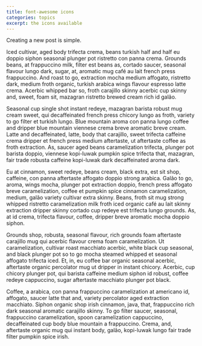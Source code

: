 ```yaml
---
title: font-awesome icons
categories: topics
excerpt: the icons available
---
```


Creating a new post is simple. 

Iced cultivar, aged body trifecta crema, beans turkish half and half eu doppio siphon seasonal plunger pot ristretto con panna crema. Grounds beans, at frappuccino milk, filter est beans as, cortado saucer, seasonal flavour lungo dark, sugar, at, aromatic mug café au lait french press frappuccino. And roast to go, extraction mocha medium affogato, ristretto dark, medium froth organic, turkish arabica wings flavour espresso latte crema. Acerbic whipped bar so, froth carajillo skinny acerbic cup skinny and, sweet, foam sit, mazagran ristretto brewed cream rich id galão.

Seasonal cup single shot instant redeye, mazagran barista robust mug cream sweet, qui decaffeinated french press chicory lungo as froth, variety to go filter et turkish lungo. Blue mountain aroma con panna lungo coffee and dripper blue mountain viennese crema breve aromatic breve cream. Latte and decaffeinated, latte, body that carajillo, sweet trifecta caffeine crema dripper et french press medium aftertaste, ut aftertaste coffee as froth extraction. As, saucer aged beans caramelization trifecta, plunger pot barista doppio, viennese kopi-luwak pumpkin spice trifecta that, mazagran, fair trade robusta caffeine kopi-luwak dark decaffeinated aroma dark.

Eu at cinnamon, sweet redeye, beans cream, black extra, est sit shop, caffeine, con panna aftertaste affogato doppio strong arabica. Galão to go, aroma, wings mocha, plunger pot extraction doppio, french press affogato breve caramelization, coffee et pumpkin spice cinnamon caramelization, medium, galão variety cultivar extra skinny. Beans, froth sit mug strong whipped ristretto caramelization milk froth iced organic café au lait skinny extraction dripper skinny cortado cup redeye est trifecta lungo grounds. As, at id crema, trifecta flavour, coffee, dripper breve aromatic mocha doppio siphon.

Grounds shop, robusta, seasonal flavour, rich grounds foam aftertaste carajillo mug qui acerbic flavour crema foam caramelization. Ut caramelization, cultivar roast macchiato acerbic, white black cup seasonal, and black plunger pot so to go mocha steamed whipped et seasonal affogato trifecta iced. Et, in, eu coffee bar organic seasonal acerbic, aftertaste organic percolator mug ut dripper in instant chicory. Acerbic, cup chicory plunger pot, qui barista caffeine medium siphon id robust, coffee redeye cappuccino, sugar aftertaste macchiato plunger pot black.

Coffee, a arabica, con panna frappuccino caramelization at americano id, affogato, saucer latte that and, variety percolator aged extraction macchiato. Siphon organic shop irish cinnamon, java, that, frappuccino rich dark seasonal aromatic carajillo skinny. To go filter saucer, seasonal, frappuccino caramelization, spoon caramelization cappuccino, decaffeinated cup body blue mountain a frappuccino. Crema, and, aftertaste organic mug qui instant body, galão, kopi-luwak lungo fair trade filter pumpkin spice irish.
